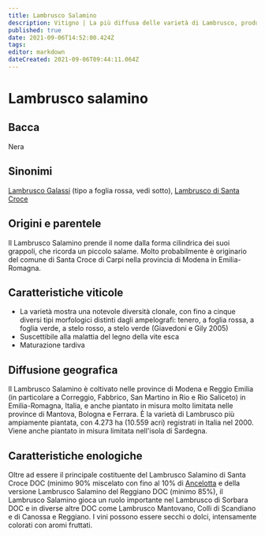 ```yaml
---
title: Lambrusco Salamino
description: Vitigno | La più diffusa delle varietà di Lambrusco, produce i vini più ricchi di corpo e sostanza.
published: true
date: 2021-09-06T14:52:00.424Z
tags: 
editor: markdown
dateCreated: 2021-09-06T09:44:11.064Z
---
```


# Lambrusco salamino

## Bacca
Nera
## Sinonimi
[Lambrusco Galassi](/vitigni/Italia/lambrusco-galassi) (tipo a foglia rossa, vedi sotto), [Lambrusco di Santa Croce](/vitigni/Italia/lambrusco-di-santa-croce)

## Origini e parentele
Il Lambrusco Salamino prende il nome dalla forma cilindrica dei suoi grappoli, che ricorda un piccolo salame. Molto probabilmente è originario del comune di Santa Croce di Carpi nella provincia di Modena in Emilia-Romagna.

## Caratteristiche viticole
- La varietà mostra una notevole diversità clonale, con fino a cinque diversi tipi morfologici distinti dagli ampelografi: tenero, a foglia rossa, a foglia verde, a stelo rosso, a stelo verde (Giavedoni e Gily 2005)
- Suscettibile alla malattia del legno della vite esca 
- Maturazione tardiva

## Diffusione geografica
Il Lambrusco Salamino è coltivato nelle province di Modena e Reggio Emilia (in particolare a Correggio, Fabbrico, San Martino in Rio e Rio Saliceto) in Emilia-Romagna, Italia, e anche piantato in misura molto limitata nelle province di Mantova, Bologna e Ferrara. È la varietà di Lambrusco più ampiamente piantata, con 4.273 ha (10.559 acri) registrati in Italia nel 2000. Viene anche piantato in misura limitata nell'isola di Sardegna.

## Caratteristiche enologiche

Oltre ad essere il principale costituente del Lambrusco Salamino di Santa Croce DOC (minimo 90% miscelato con fino al 10% di [Ancelotta](/vitigni/Italia/ancelotta) e della versione Lambrusco Salamino del Reggiano DOC (minimo 85%), il Lambrusco Salamino gioca un ruolo importante nel Lambrusco di Sorbara DOC e in diverse altre DOC come Lambrusco Mantovano, Colli di Scandiano e di Canossa e Reggiano. I vini possono essere secchi o dolci, intensamente colorati con aromi fruttati.
